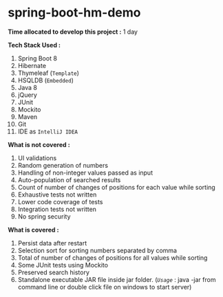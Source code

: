 # spring-boot-hm-demo

**Time allocated to develop this project :** 1 day

**Tech Stack Used :**
1. Spring Boot 8
2. Hibernate
3. Thymeleaf (`Template`)
4. HSQLDB (`Embedded`)
5. Java 8
6. jQuery
7. JUnit
8. Mockito
9. Maven
10. Git
11. IDE as `IntelliJ IDEA`


**What is not covered :**
1. UI validations
2. Random generation of numbers
3. Handling of non-integer values passed as input
4. Auto-population of searched results
5. Count of number of changes of positions for each value while sorting
6. Exhaustive tests not written
7. Lower code coverage of tests
8. Integration tests not written
9. No spring security

**What is covered :**
1. Persist data after restart
2. Selection sort for sorting numbers separated by comma
3. Total of number of changes of positions for all values while sorting
4. Some JUnit tests using Mockito
6. Preserved search history
5. Standalone executable JAR file inside jar folder.
(_`Usage`_ : java -jar from command line or double click file on windows to start server)
